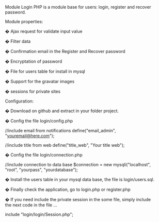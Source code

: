 Module Login PHP is a module base for users: login, register and recover password.

Module properties:

� Ajax request for validate input value

� Filter data

� Confirmation email in the Register and  Recover password

� Encryptation of password

� File for users table for install in mysql

� Support  for the gravatar images

� sessions for private sites


Configuration:

� Download on github and extract in your folder project.

� Config the file login/config.php

//include email from notifications
define("email_admin", "youremail@here.com");

//include title from web
define("title_web", "Your title web");

� Config the file login/connection.php

//include connection to data base
$connection = new mysqli("localhost", "root", "yourpass", "yourdatabase");

� Install the users table in your mysql data base, the file is login/users.sql.

� Finally check the application, go to login.php or register.php

� If you need include the private session in the some file, simply include the next code in the file ...

include "login/login/Session.php";

